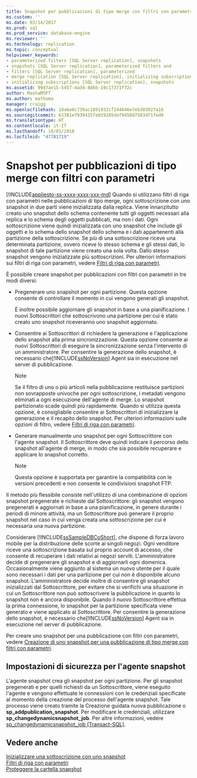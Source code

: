 ```yaml
---
title: Snapshot per pubblicazioni di tipo merge con filtri con parametri | Microsoft Docs
ms.custom: ''
ms.date: 03/14/2017
ms.prod: sql
ms.prod_service: database-engine
ms.reviewer: ''
ms.technology: replication
ms.topic: conceptual
helpviewer_keywords:
- parameterized filters [SQL Server replication], snapshots
- snapshots [SQL Server replication], parameterized filters and
- filters [SQL Server replication], parameterized
- merge replication [SQL Server replication], initializing subscriptions
- initializing subscriptions [SQL Server replication], snapshots
ms.assetid: 99d7ae15-5457-4ad4-886b-19c17371f72c
author: MashaMSFT
ms.author: mathoma
manager: craigg
ms.openlocfilehash: 18a6e0c739ac1891932cf244646e7eb303027a16
ms.sourcegitcommit: 61381ef939415fe019285def9450d7583df1fed0
ms.translationtype: HT
ms.contentlocale: it-IT
ms.lasthandoff: 10/01/2018
ms.locfileid: "47781719"
---
```

# <a name="snapshots-for-merge-publications-with-parameterized-filters"></a>Snapshot per pubblicazioni di tipo merge con filtri con parametri
[!INCLUDE[appliesto-ss-xxxx-xxxx-xxx-md](../../includes/appliesto-ss-xxxx-xxxx-xxx-md.md)]
  Quando si utilizzano filtri di riga con parametri nelle pubblicazioni di tipo merge, ogni sottoscrizione con uno snapshot in due parti viene inizializzata dalla replica. Viene innanzitutto creato uno snapshot dello schema contenente tutti gli oggetti necessari alla replica e lo schema degli oggetti pubblicati, ma non i dati. Ogni sottoscrizione viene quindi inizializzata con uno snapshot che include gli oggetti e lo schema dello snapshot dello schema e i dati appartenenti alla partizione della sottoscrizione. Se più di una sottoscrizione riceve una determinata partizione, ovvero riceve lo stesso schema e gli stessi dati, lo snapshot di tale partizione viene creato una sola volta. Dallo stesso snapshot vengono inizializzate più sottoscrizioni. Per ulteriori informazioni sui filtri di riga con parametri, vedere [Filtri di riga con parametri](../../relational-databases/replication/merge/parameterized-filters-parameterized-row-filters.md).  
  
 È possibile creare snapshot per pubblicazioni con filtri con parametri in tre modi diversi:  
  
-   Pregenerare uno snapshot per ogni partizione. Questa opzione consente di controllare il momento in cui vengono generati gli snapshot.  
  
     È inoltre possibile aggiornare gli snapshot in base a una pianificazione. I nuovi Sottoscrittori che sottoscrivono una partizione per cui è stato creato uno snapshot riceveranno uno snapshot aggiornato.  
  
-   Consentire ai Sottoscrittori di richiedere la generazione e l'applicazione dello snapshot alla prima sincronizzazione. Questa opzione consente ai nuovi Sottoscrittori di eseguire la sincronizzazione senza l'intervento di un amministratore. Per consentire la generazione dello snapshot, è necessario che[!INCLUDE[ssNoVersion](../../includes/ssnoversion-md.md)] Agent sia in esecuzione nel server di pubblicazione.  
  
    > [!NOTE]  
    >  Se il filtro di uno o più articoli nella pubblicazione restituisce partizioni non sovrapposte univoche per ogni sottoscrizione, i metadati vengono eliminati a ogni esecuzione dell'agente di merge. Lo snapshot partizionato scade quindi più rapidamente. Quando si utilizza questa opzione, è consigliabile consentire ai Sottoscrittori di inizializzare la generazione e il recapito dello snapshot. Per ulteriori informazioni sulle opzioni di filtro, vedere [Filtri di riga con parametri](../../relational-databases/replication/merge/parameterized-filters-parameterized-row-filters.md).  
  
-   Generare manualmente uno snapshot per ogni Sottoscrittore con l'agente snapshot. Il Sottoscrittore deve quindi indicare il percorso dello snapshot all'agente di merge, in modo che sia possibile recuperare e applicare lo snapshot corretto.  
  
    > [!NOTE]  
    >  Questa opzione è supportata per garantire la compatibilità con le versioni precedenti e non consente le condivisioni snapshot FTP.  
  
 Il metodo più flessibile consiste nell'utilizzo di una combinazione di opzioni snapshot pregenerate e richieste dal Sottoscrittore: gli snapshot vengono pregenerati e aggiornati in base a una pianificazione, in genere durante i periodi di minore attività, ma un Sottoscrittore può generare il proprio snapshot nel caso in cui venga creata una sottoscrizione per cui è necessaria una nuova partizione.  
  
 Considerare [!INCLUDE[ssSampleDBCoShort](../../includes/sssampledbcoshort-md.md)], che dispone di forza lavoro mobile per la distribuzione delle scorte ai singoli negozi. Ogni venditore riceve una sottoscrizione basata sul proprio account di accesso, che consente di recuperare i dati relativi ai negozi serviti. L'amministratore decide di pregenerare gli snapshot e di aggiornarli ogni domenica. Occasionalmente viene aggiunto al sistema un nuovo utente per il quale sono necessari i dati per una partizione per cui non è disponibile alcuno snapshot. L'amministratore decide inoltre di consentire gli snapshot inizializzati dal Sottoscrittore, per evitare che si verifichi una situazione in cui un Sottoscrittore non può sottoscrivere la pubblicazione in quanto lo snapshot non è ancora disponibile. Quando il nuovo Sottoscrittore effettua la prima connessione, lo snapshot per la partizione specificata viene generato e viene applicato al Sottoscrittore. Per consentire la generazione dello snapshot, è necessario che[!INCLUDE[ssNoVersion](../../includes/ssnoversion-md.md)] Agent sia in esecuzione nel server di pubblicazione.  
  
 Per creare uno snapshot per una pubblicazione con filtri con parametri, vedere [Creazione di uno snapshot per una pubblicazione di tipo merge con filtri con parametri](../../relational-databases/replication/create-a-snapshot-for-a-merge-publication-with-parameterized-filters.md).  
  
## <a name="security-settings-for-the-snapshot-agent"></a>Impostazioni di sicurezza per l'agente snapshot  
 L'agente snapshot crea gli snapshot per ogni partizione. Per gli snapshot pregenerati e per quelli richiesti da un Sottoscrittore, viene eseguito l'agente e vengono effettuate le connessioni con le credenziali specificate al momento della creazione del processo dell'agente snapshot. Tale processo viene creato tramite la Creazione guidata nuova pubblicazione o **sp_addpublication_snapshot**. Per modificare le credenziali, utilizzare **sp_changedynamicsnapshot_job**. Per altre informazioni, vedere [sp_changedynamicsnapshot_job &#40;Transact-SQL&#41;](../../relational-databases/system-stored-procedures/sp-changedynamicsnapshot-job-transact-sql.md).  
  
## <a name="see-also"></a>Vedere anche  
 [Inizializzare una sottoscrizione con uno snapshot](../../relational-databases/replication/initialize-a-subscription-with-a-snapshot.md)   
 [Filtri di riga con parametri](../../relational-databases/replication/merge/parameterized-filters-parameterized-row-filters.md)   
 [Proteggere la cartella snapshot](../../relational-databases/replication/security/secure-the-snapshot-folder.md)  
  
  
